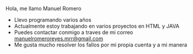   Hola, me llamo Manuel Romero
  - Llevo programando varios años
  - Actualmente estoy trabajando en varios proyectos en HTML y JAVA
  - Puedes contactar conmigo a traves de mi correo manuelromeroreyes.mrr@gmail.com
  - Me gusta mucho resolver los fallos por mi propia cuenta y a mi manera 

